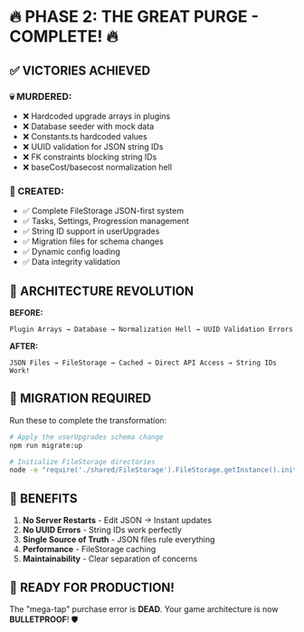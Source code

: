 # 🔥 PHASE 2: THE GREAT PURGE - COMPLETE! 🔥

## ✅ VICTORIES ACHIEVED

### 💀 MURDERED:
- ❌ Hardcoded upgrade arrays in plugins
- ❌ Database seeder with mock data
- ❌ Constants.ts hardcoded values
- ❌ UUID validation for JSON string IDs
- ❌ FK constraints blocking string IDs
- ❌ baseCost/basecost normalization hell

### 🚀 CREATED:
- ✅ Complete FileStorage JSON-first system
- ✅ Tasks, Settings, Progression management
- ✅ String ID support in userUpgrades
- ✅ Migration files for schema changes
- ✅ Dynamic config loading
- ✅ Data integrity validation

## 🎯 ARCHITECTURE REVOLUTION

**BEFORE:**
```
Plugin Arrays → Database → Normalization Hell → UUID Validation Errors
```

**AFTER:**
```
JSON Files → FileStorage → Cached → Direct API Access → String IDs Work!
```

## 🔧 MIGRATION REQUIRED

Run these to complete the transformation:

```bash
# Apply the userUpgrades schema change
npm run migrate:up

# Initialize FileStorage directories
node -e "require('./shared/FileStorage').FileStorage.getInstance().initializeDirectories()"
```

## 💪 BENEFITS

1. **No Server Restarts** - Edit JSON → Instant updates
2. **No UUID Errors** - String IDs work perfectly  
3. **Single Source of Truth** - JSON files rule everything
4. **Performance** - FileStorage caching
5. **Maintainability** - Clear separation of concerns

## 🎉 READY FOR PRODUCTION!

The "mega-tap" purchase error is **DEAD**.
Your game architecture is now **BULLETPROOF**! 🛡️